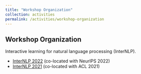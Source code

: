```yaml
---
title: "Workshop Organization"
collection: activities
permalink: /activities/workshop-organization
---
```


Workshop Organization
------
Interactive learning for natural language processing (InterNLP). 

* [InterNLP 2022](https://internlp.github.io/2022/index.html) (co-located with NeurIPS 2022)
* [InterNLP 2021](https://sites.google.com/view/internlp2021/home) (co-located with ACL 2021)



